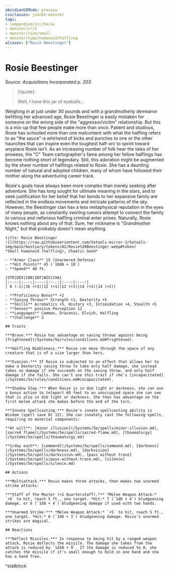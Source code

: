 ```yaml
---
obsidianUIMode: preview
cssclasses: json5e-monster
tags:
- compendium/src/5e/ai
- monster/cr/3
- monster/size/small
- monster/type/humanoid/halfling
aliases: ["Rosie Beestinger"]
---
```

# Rosie Beestinger
*Source: Acquisitions Incorporated p. 203*  

> [!quote]-  
> 
> Well, I have this jar of eyeballs...

Weighing in at just under 30 pounds and with a grandmotherly demeanor befitting her advanced age, Rosie Beestinger is easily mistaken for someone on the wrong side of the "aggressor/victim" relationship. But this is a mix-up that few people make more than once. Patient and studious, Rosie has schooled more than one malcontent with what the halfling refers to as "the sauce"-a whirlwind of kicks and punches to one or the other haunches that can inspire even the toughest half-orc to sprint toward anyplace Rosie isn't. As an increasing number of folk hear the tales of her prowess, the "C" Team cartographer's fame among her fellow halflings has become nothing short of legendary. Still, this adoration might be augmented by the sheer number of halflings related to Rosie. She has a daunting number of natural and adopted children, many of whom have followed their mother along the adventuring career track.

Rosie's goals have always been more complex than merely seeking after adventure. She has long sought for ultimate meaning in the stars, and to seek justification for her belief that her bonds to her expansive family are reflected in the endless movements and intricate patterns of the sky. However, the Beestinger clan has a less metaphysical reputation in the eyes of many people, as constantly swirling rumors attempt to connect the family to various and nefarious halfling criminal enter prises. Naturally, Rosie knows nothing about any of that. Sure, her nickname is "Grandmother Night," but that probably doesn't mean anything.

```ad-statblock
title: Rosie Beestinger
![](https://raw.githubusercontent.com/5etools-mirror-2/5etools-img/main/bestiary/tokens/AI/Rosie%20Beestinger.webp#token)
*Small humanoid (halfling), Chaotic Good*

- **Armor Class** 15 (Unarmored Defense)
- **Hit Points** 45 (`10d6 + 10`)
- **Speed** 40 ft.

|STR|DEX|CON|INT|WIS|CHA|
|:---:|:---:|:---:|:---:|:---:|:---:|
| 8 (-1)|16 (+3)|12 (+1)|12 (+1)|14 (+2)|14 (+2)|

- **Proficiency Bonus** +2
- **Saving Throws** Strength +1, Dexterity +5
- **Skills** Acrobatics +5, History +3, Intimidation +4, Stealth +5
- **Senses** passive Perception 12
- **Languages** Common, Draconic, Elvish, Halfling
- **Challenge** 3

## Traits

***Brave.*** Rosie has advantage on saving throws against being [frightened](/Systems/5e/rules/conditions.md#frightened).

***Halfling Nimbleness.*** Rosie can move through the space of any creature that is of a size larger than hers.

***Evasion.*** If Rosie is subjected to an effect that allows her to make a Dexterity saving throw to take only half damage, she instead takes no damage if she succeeds on the saving throw, and only half damage if she fails. She can't use this trait if she's [incapacitated](/Systems/5e/rules/conditions.md#incapacitated).

***Shadow Step.*** When Rosie is in dim light or darkness, she can use a bonus action to teleport 60 feet to an unoccupied space she can see that is also in dim light or darkness. She then has advantage on the first melee attack she makes before the end of the turn.

***Innate Spellcasting.*** Rosie's innate spellcasting ability is Wisdom (spell save DC 12). She can innately cast the following spells, requiring no material components:

**At will**: [minor illusion](/Systems/5e/spells/minor-illusion.md), [sacred flame](/Systems/5e/spells/sacred-flame.md), [thaumaturgy](/Systems/5e/spells/thaumaturgy.md)

**1/day each**: [command](/Systems/5e/spells/command.md), [darkness](/Systems/5e/spells/darkness.md), [darkvision](/Systems/5e/spells/darkvision.md), [pass without trace](/Systems/5e/spells/pass-without-trace.md), [silence](/Systems/5e/spells/silence.md)

## Actions

***Multiattack.*** Rosie makes three attacks, then makes two unarmed strike attacks.

***Staff of the Master (+1 Quarterstaff).*** *Melee Weapon Attack:* `+6` to hit, reach 5 ft., one target. *Hit:* 7 (`1d6 + 4`) bludgeoning damage, or 8 (`1d8 + 4`) bludgeoning damage if used with two hands.

***Unarmed Strike.*** *Melee Weapon Attack:* `+5` to hit, reach 5 ft., one target. *Hit:* 6 (`1d6 + 3`) bludgeoning damage. Rosie's unarmed strikes are magical.

## Reactions

***Deflect Missiles.*** In response to being hit by a ranged weapon attack, Rosie deflects the missile. The damage she takes from the attack is reduced by `1d10 + 9`. If the damage is reduced to 0, she catches the missile if it's small enough to hold in one hand and she has a hand free.
```
^statblock